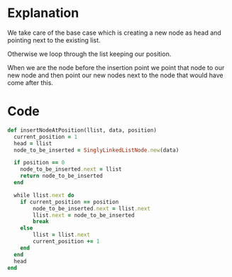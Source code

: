 # Explanation

We take care of the base case which is creating a new node as head and pointing next to the existing list.

Otherwise we loop through the list keeping our position.

When we are the node before the insertion point we point that node to our new node and then point our new nodes next to the node that would have come after this.

# Code

```ruby
def insertNodeAtPosition(llist, data, position)
  current_position = 1
  head = llist
  node_to_be_inserted = SinglyLinkedListNode.new(data)

  if position == 0
    node_to_be_inserted.next = llist
    return node_to_be_inserted
  end

  while llist.next do
    if current_position == position
        node_to_be_inserted.next = llist.next
        llist.next = node_to_be_inserted
        break
    else
        llist = llist.next
        current_position += 1
    end
  end
  head
end
```